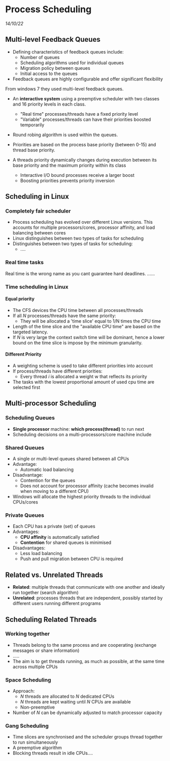 # Process Scheduling
_14/10/22_

## Multi-level Feedback Queues
- Defining characteristics of feedback queues include:
	- Number of queues
	- Scheduling algorithms used for individual queues
	- Migration policy between queues
	- Initial access to the queues
- Feedback queues are highly configurable and offer significant flexibility

From windows 7 they used multi-level feedback queues.
- An **interactive system** using a preemptive scheduler with two classes and 16 priority levels in each class.
	- "Real time" processes/threads have a fixed priority level
	- "Variable" processes/threads can have their priorities boosted temporarily
- Round robing algorithm is used within the queues.

- Priorities are based on the process base priority (between 0-15) and thread base priority.
- A threads priority dynamically changes during execution between its base priority and the maximum priority within its class
	- Interactive I/O bound processes receive a larger boost
	- Boosting priorities prevents priority inversion

## Scheduling in Linux
### Completely fair scheduler
- Process scheduling has evolved over different Linux versions. This accounts for multiple processors/cores, processor affinity, and load balancing between cores
- Linux distinguishes between two types of tasks for scheduling
- Distinguishes between two types of tasks for scheduling:
	- ....

### Real time tasks
Real time is the wrong name as you cant guarantee hard deadlines.
......

### Time scheduling in Linux 
#### Equal priority
- The CFS devices the CPU time between all processes/threads
- If all *N* processes/threads have the same priority:
	- They will be allocated a 'time slice' equal to 1/N times the CPU time
- Length of the time slice and the "available CPU time" are based on the targeted latency.
- If *N* is very large the context switch time will be dominant, hence a lower bound on the time slice is impose by the minimum granularity.
#### Different Priority
- A weighting scheme is used to take different priorities into account
- If process/threads have different priorities:
	- Every thread *i* is allocated a weight w that reflects its priority
- The tasks with the lowest proportional amount of used cpu time are selected first

## Multi-processor Scheduling
### Scheduling Queues
- **Single processor** machine: **which process(thread)** to run next
- Scheduling decisions on a multi-processors/core machine include

### Shared Queues
- A single or multi-level queues shared between all CPUs
- Advantage:
	- Automatic load balancing
- Disadvantage:
	- Contention for the queues
	- Does not account for processor affinity (cache becomes invalid when moving to a different CPU)
- Windows will allocate the highest priority threads to the individual CPUs/cores

### Private Queues
- Each CPU has a private (set) of queues
- Advantages:
	- **CPU affinity** is automatically satisfied
	- **Contention** for shared queues is minimised
- Disadvantages:
	- Less load balancing
	- Push and pull migration between CPU is required

## Related vs. Unrelated Threads
- **Related**: multiple threads that communicate with one another and ideally run together (search algorithm)
- **Unrelated**: processes threads that are independent, possibly started by different users running different programs

## Scheduling Related Threads
### Working together
- Threads belong to the same process and are cooperating (exchange messages or share information)
- .....
- The aim is to get threads running, as much as possible, at the same time across multiple CPUs
### Space Scheduling
- Approach:
	- *N* threads are allocated to *N* dedicated CPUs
	- *N* threads are kept waiting until *N* CPUs are available 
	- Non-preemptive
- Number of *N* can be dynamically adjusted to match processor capacity
### Gang Scheduling
- Time slices are synchronised and the scheduler groups thread together to run simultaneously 
- A preemptive algorithm 
- Blocking threads result in idle CPUs....